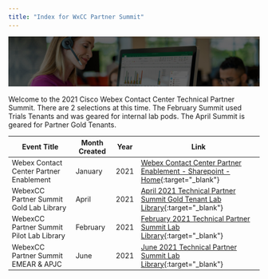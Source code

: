 ```yaml
---
title: "Index for WxCC Partner Summit"
---
```


![Banner](images/wxccbanner.jpg)

Welcome to the 2021 Cisco Webex Contact Center Technical Partner Summit. There are 2 selections at this time.  The February Summit used Trials Tenants and was geared for internal lab pods.  The April Summit is geared for Partner Gold Tenants.



| Event Title                              | Month Created | Year | Link                                                     |
|------------------------------------------|---------------|------|----------------------------------------------------------|
| Webex Contact Center Partner Enablement  | January       | 2021 | [Webex Contact Center Partner Enablement - Sharepoint - Home](https://cisco.sharepoint.com/sites/WxCCPartnerEnablement){:target="_blank"} |
| WebexCC Partner Summit Gold Lab Library            | April     | 2021 |  [April 2021 Technical Partner Summit Gold Tenant Lab Library](LabLibrarynew.md){:target="_blank"}                                                       |
| WebexCC Partner Summit Pilot Lab Library           | February        | 2021 |  [February 2021 Technical Partner Summit Lab Library](LabLibrary.md){:target="_blank"}                                                      |
| WebexCC Partner Summit EMEAR & APJC           | June        | 2021 |  [June 2021 Technical Partner Summit Lab Library](TechSummitRoW_2021/HomePage.md){:target="_blank"}                                                      |
